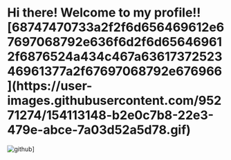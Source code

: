 <h1> Hi there! Welcome to my profile!![68747470733a2f2f6d656469612e67697068792e636f6d2f6d656469612f6876524a434c467a6361737252346961377a2f67697068792e676966](https://user-images.githubusercontent.com/95271274/154113148-b2e0c7b8-22e3-479e-abce-7a03d52a5d78.gif)
 </h1>

![github](https://img.shields.io/badge/GitHub-000000?style=for-the-badge&logo=GitHub&logoColor=white)]
